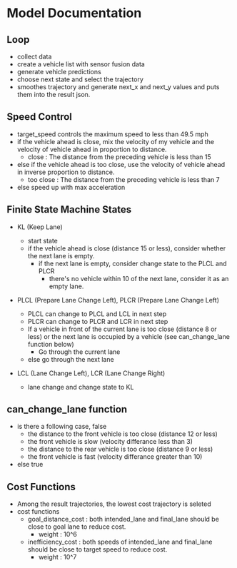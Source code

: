 # Model Documentation

## Loop
* collect data
* create a vehicle list with sensor fusion data
* generate vehicle predictions
* choose next state and select the trajectory
* smoothes trajectory and generate next_x and next_y values and puts them into the result json.

## Speed Control
* target_speed controls the maximum speed to less than 49.5 mph
* if the vehicle ahead is close, mix the velocity of my vehicle and the velocity of vehicle ahead in proportion to distance.
  - close : The distance from the preceding vehicle is less than 15
* else if the vehicle ahead is too close, use the velocity of vehicle ahead in inverse proportion to distance.
  - too close : The distance from the preceding vehicle is less than 7
* else speed up with max acceleration

## Finite State Machine States
* KL (Keep Lane)
  - start state
  - if the vehicle ahead is close (distance 15 or less), consider whether the next lane is empty.
    - if the next lane is empty, consider change state to the PLCL and PLCR
      - there's no vehicle within 10 of the next lane, consider it as an empty lane.
* PLCL (Prepare Lane Change Left), PLCR (Prepare Lane Change Left)
  - PLCL can change to PLCL and LCL in next step
  - PLCR can change to PLCR and LCR in next step
  - If a vehicle in front of the current lane is too close  (distance 8 or less) or the next lane is occupied by a vehicle (see can_change_lane function below)
    - Go through the current lane
  - else go through the next lane

* LCL (Lane Change Left), LCR (Lane Change Right)
  - lane change and change state to KL

## can_change_lane function
* is there a following case, false
  - the distance to the front vehicle is too close (distance 12 or less)
  - the front vehicle is slow (velocity differance less than 3)
  - the distance to the rear vehicle is too close (distance 9 or less)
  - the front vehicle is fast (velocity differance greater than 10)
* else true

## Cost Functions
* Among the result trajectories, the lowest cost trajectory is seleted
* cost functions
  - goal_distance_cost : both intended_lane and final_lane should be close to goal lane to reduce cost.
    - weight : 10^6
  - inefficiency_cost : both speeds of intended_lane and final_lane should be close to target speed to reduce cost.
    - weight : 10^7

  
